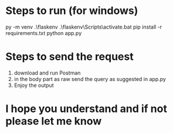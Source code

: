 # Steps to run (for windows)

py -m venv .\flaskenv
.\flaskenv\Scripts\activate.bat
pip install -r requirements.txt
python app.py


# Steps to send the request
 1. download and run Postman
 2. in the body part as raw send the query as suggested in app.py
 3. Enjoy the output


 # I hope you understand and if not please let me know 